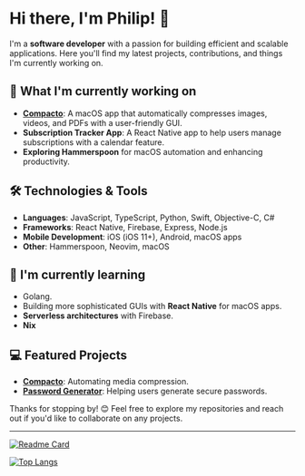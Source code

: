 # Hi there, I'm Philip! 👋

I'm a **software developer** with a passion for building efficient and scalable applications. Here you'll find my latest projects, contributions, and things I'm currently working on.

## 🔭 What I'm currently working on

- **[Compacto](https://github.com/larssonphilip/compacto)**: A macOS app that automatically compresses images, videos, and PDFs with a user-friendly GUI.
- **Subscription Tracker App**: A React Native app to help users manage subscriptions with a calendar feature.
- **Exploring Hammerspoon** for macOS automation and enhancing productivity.
  
## 🛠 Technologies & Tools

- **Languages**: JavaScript, TypeScript, Python, Swift, Objective-C, C#
- **Frameworks**: React Native, Firebase, Express, Node.js
- **Mobile Development**: iOS (iOS 11+), Android, macOS apps
- **Other**: Hammerspoon, Neovim, macOS

## 🌱 I'm currently learning

- Golang.
- Building more sophisticated GUIs with **React Native** for macOS apps.
- **Serverless architectures** with Firebase.
- **Nix**

## 💻 Featured Projects

- **[Compacto](https://github.com/larssonphilip/compacto)**: Automating media compression.
- **[Password Generator](https://github.com/larssonphilip/secret-password-generator)**: Helping users generate secure passwords.


Thanks for stopping by! 😊 Feel free to explore my repositories and reach out if you'd like to collaborate on any projects.

---

[![Readme Card](https://github-readme-stats.vercel.app/api?username=larssonphilip&show_icons=true&theme=react&rank_icon=github&card_width=475)](https://github.com/larssonphilip/github-readme-stats)

[![Top Langs](https://github-readme-stats.vercel.app/api/top-langs/?username=larssonphilip&show_icons=true&theme=react&card_width=475)](https://github.com/larssonphilip/github-readme-stats)
